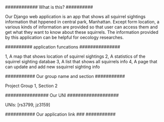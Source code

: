 ############          What is this?	         ##########

Our Django web application is an app that shows all squirrel sightings information that hppened in central park, Manhattan. 
Except form location, a various kinds of information are provided so that user can access them and get what they want to know about these squirrels. 
The information provided by this application can be helpful for oecology researches.

##########        application funcations    ###############

1, A map that shows location of squirrel sightings
2, A statistics of the squirrel sighting databae
3, A list that shows all squirrels info
4, A page that can update and add new ssquirrel sighting info


###########	Our  group name and section	###########

Project Group 1, Section 2

################	  Our UNI	###################

UNIs: [rs3799, jz3159]

###########       Our application link      ### ###########




